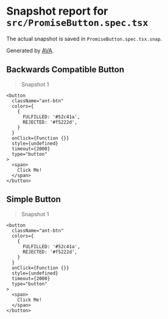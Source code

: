 # Snapshot report for `src/PromiseButton.spec.tsx`

The actual snapshot is saved in `PromiseButton.spec.tsx.snap`.

Generated by [AVA](https://ava.li).

## Backwards Compatible Button

> Snapshot 1

    <button
      className="ant-btn"
      colors={
        {
          FULFILLED: '#52c41a',
          REJECTED: '#f5222d',
        }
      }
      onClick={Function {}}
      style={undefined}
      timeout={2000}
      type="button"
    >
      <span>
        Click Me!
      </span>
    </button>

## Simple Button

> Snapshot 1

    <button
      className="ant-btn"
      colors={
        {
          FULFILLED: '#52c41a',
          REJECTED: '#f5222d',
        }
      }
      onClick={Function {}}
      style={undefined}
      timeout={2000}
      type="button"
    >
      <span>
        Click Me!
      </span>
    </button>
